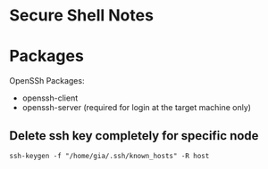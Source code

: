 # Secure Shell Notes

# Packages

OpenSSh Packages:

* openssh-client
* openssh-server (required for login at the target machine only)

## Delete ssh key completely for specific node

`ssh-keygen -f "/home/gia/.ssh/known_hosts" -R host`
